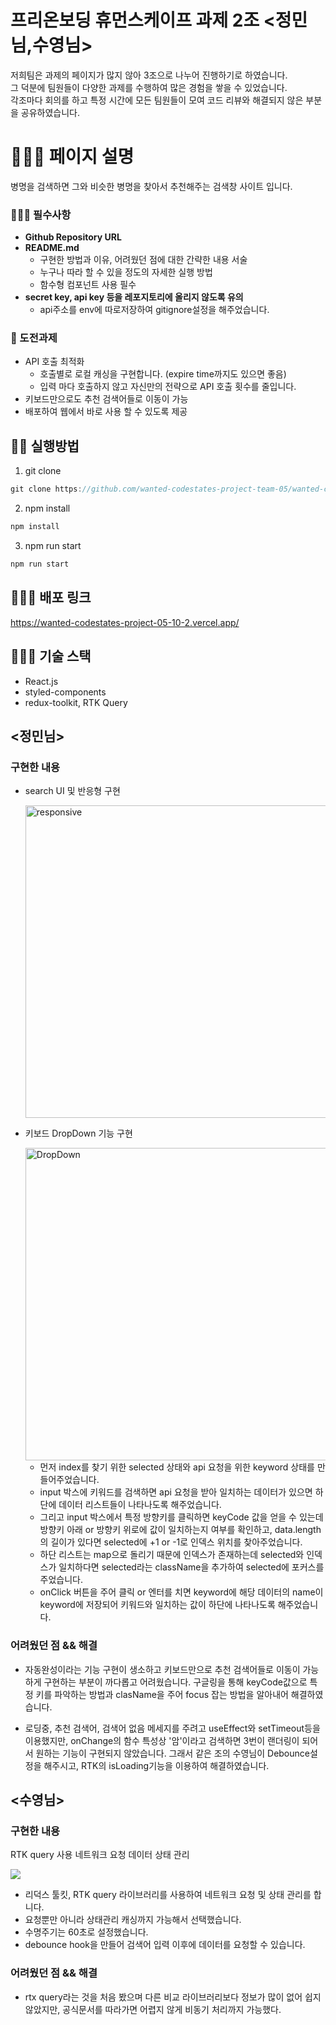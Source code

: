 # 프리온보딩 휴먼스케이프 과제 2조 <정민님,수영님>

저희팀은 과제의 페이지가 많지 않아 3조으로 나누어 진행하기로 하였습니다. <br>
그 덕분에 팀원들이 다양한 과제를 수행하여 많은 경험을 쌓을 수 있었습니다. <br>
각조마다 회의를 하고 특정 시간에 모든 팀원들이 모여 코드 리뷰와 해결되지 않은 부분을 공유하였습니다.

# 👨🏻‍⚕️ 페이지 설명

병명을 검색하면 그와 비슷한 병명을 찾아서 추천해주는 검색창 사이트 입니다.

### 👨🏻‍🎓 필수사항

- **Github Repository URL**
- **README.md**
  - 구현한 방법과 이유, 어려웠던 점에 대한 간략한 내용 서술
  - 누구나 따라 할 수 있을 정도의 자세한 실행 방법
  - 함수형 컴포넌트 사용 필수
- **secret key, api key 등을 레포지토리에 올리지 않도록 유의**
  - api주소를 env에 따로저장하여 gitignore설정을 해주었습니다.

### 💂 도전과제

- API 호출 최적화
  - 호출별로 로컬 캐싱을 구현합니다. (expire time까지도 있으면 좋음)
  - 입력 마다 호출하지 않고 자신만의 전략으로 API 호출 횟수를 줄입니다.
- 키보드만으로도 추천 검색어들로 이동이 가능
- 배포하여 웹에서 바로 사용 할 수 있도록 제공

## 👩‍🏫 실행방법

1. git clone

```jsx
git clone https://github.com/wanted-codestates-project-team-05/wanted-codestates-project-05-10-2.git
```

2. npm install

```jsx
npm install
```

3. npm run start

```jsx
npm run start
```

## 👩🏼‍💻 배포 링크

https://wanted-codestates-project-05-10-2.vercel.app/

## 👨🏻‍🔬 기술 스택

- React.js
- styled-components
- redux-toolkit, RTK Query

## <정민님>

### 구현한 내용

- search UI 및 반응형 구현

  <img width="500" src="https://user-images.githubusercontent.com/56882147/157842542-83a7af2f-bb56-4ab7-bebc-a5f773df65ca.gif" alt="responsive" />

- 키보드 DropDown 기능 구현

  <img width="500" src="https://user-images.githubusercontent.com/56882147/157842581-8d1d191b-1fd8-46d0-8163-da50b53ed94a.gif" alt="DropDown" />

  - 먼저 index를 찾기 위한 selected 상태와 api 요청을 위한 keyword 상태를 만들어주었습니다.
  - input 박스에 키워드를 검색하면 api 요청을 받아 일치하는 데이터가 있으면 하단에 데이터 리스트들이
    나타나도록 해주었습니다.
  - 그리고 input 박스에서 특정 방향키를 클릭하면 keyCode 값을 얻을 수 있는데 방향키 아래 or 방향키 위로에 값이 일치하는지 여부를 확인하고, data.length의 길이가 있다면 selected에 +1 or -1로 인덱스 위치를 찾아주었습니다.
  - 하단 리스트는 map으로 돌리기 때문에 인덱스가 존재하는데 selected와 인덱스가 일치하다면 selected라는 className을 추가하여 selected에 포커스를 주었습니다.
  - onClick 버튼을 주어 클릭 or 엔터를 치면 keyword에 해당 데이터의 name이 keyword에 저장되어 키워드와 일치하는 값이 하단에 나타나도록 해주었습니다.

### 어려웠던 점 && 해결

- 자동완성이라는 기능 구현이 생소하고 키보드만으로 추천 검색어들로 이동이 가능하게 구현하는 부분이 까다롭고 어려웠습니다.
  구글링을 통해 keyCode값으로 특정 키를 파악하는 방법과 clasName을 주어 focus 잡는 방법을 알아내어 해결하였습니다.

- 로딩중, 추천 검색어, 검색어 없음 메세지를 주려고 useEffect와 setTimeout등을 이용했지만,
  onChange의 함수 특성상 '암'이라고 검색하면 3번이 랜더링이 되어서 원하는 기능이 구현되지 않았습니다. 그래서 같은 조의 수영님이 Debounce설정을 해주시고, RTK의 isLoading기능을 이용하여 해결하였습니다.

## <수영님>

### 구현한 내용

RTK query 사용 네트워크 요청 데이터 상태 관리

![](https://images.velog.io/images/sooyoung159/post/4ba2240f-35d1-4de3-97f1-4dea3d257ef5/%EC%BA%A1%EC%B2%98.PNG)

- 리덕스 툴킷, RTK query 라이브러리를 사용하여 네트워크 요청 및 상태 관리를 합니다.
- 요청뿐만 아니라 상태관리 캐싱까지 가능해서 선택했습니다.
- 수명주기는 60초로 설정했습니다.
- debounce hook을 만들어 검색어 입력 이후에 데이터를 요청할 수 있습니다.

### 어려웠던 점 && 해결

- rtx query라는 것을 처음 봤으며 다른 비교 라이브러리보다 정보가 많이 없어 쉽지 않았지만, 공식문서를 따라가면 어렵지 않게 비동기 처리까지 가능했다.
